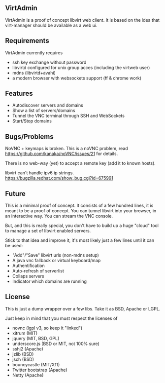 VirtAdmin
---------

VirtAdmin is a proof of concept libvirt web client.
It is based on the idea that virt-manager should be available as a web ui.

Requirements
------------

VirtAdmin currently requires
- ssh key exchange without password
- libvirtd configured for unix group acces (including the virtweb user)
- mdns (libvirtd+avahi)
- a modern browser with websockets support (ff & chrome work)

Features
--------
- Autodiscover servers and domains
- Show a list of servers/domains
- Tunnel the VNC terminal through SSH and WebSockets
- Start/Stop domains

Bugs/Problems
-------------

NoVNC + keymaps is broken. This is a noVNC problem, read
https://github.com/kanaka/noVNC/issues/21 for details.

There is no web-way (yet) to accept a remote key (add it to known hosts).

libvirt can't handle ipv6 ip strings.
https://bugzilla.redhat.com/show_bug.cgi?id=675991

Future
------

This is a minimal proof of concept. It consists of a few hundred lines,
it is meant to be a proof of concept. You can tunnel libvirt into your
browser, in an interactive way. You can stream the VNC console.

But, and this is really special, you don't have to build up a huge "cloud"
tool to manage a set of libvirt enabled servers.

Stick to that idea and improve it, it's most likely just a few lines until
it can be used:
- "Add"/"Save" libvirt urls (non-mdns setup)
- A java vnc fallback or virtual keyboard/map
- Authentification
- Auto-refresh of serverlist
- Collaps servers
- Indicator which domains are running

License
-------

This is just a dump wrapper over a few libs. Take it as BSD, Apache or LGPL.

Just keep in mind that you must respect the licenses of
- novnc (lgpl v3, so keep it "linked")
- xitrum (MIT)
- jquery (MIT, BSD, GPL)
- underscore.js (BSD or MIT, not 100% sure)
- sshj2 (Apache)
- jzlib (BSD)
- jsch (BSD)
- bouncycastle (MIT/X11)
- Twitter bootstrap (Apache)
- Netty (Apache)

